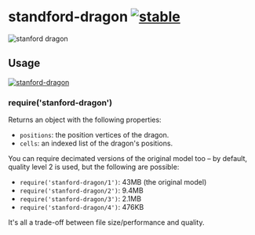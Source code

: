 # standford-dragon [![stable](http://hughsk.github.io/stability-badges/dist/stable.svg)](http://github.com/hughsk/stability-badges)

![stanford dragon](http://imgur.com/d8r89j9.png)

## Usage ##

[![stanford-dragon](https://nodei.co/npm/stanford-dragon.png?mini=true)](https://nodei.co/npm/stanford-dragon)

### require('stanford-dragon') ###

Returns an object with the following properties:

* `positions`: the position vertices of the dragon.
* `cells`: an indexed list of the dragon's positions.

You can require decimated versions of the original model too – by default,
quality level 2 is used, but the following are possible:

* `require('stanford-dragon/1')`: 43MB (the original model)
* `require('stanford-dragon/2')`: 9.4MB
* `require('stanford-dragon/3')`: 2.1MB
* `require('stanford-dragon/4')`: 476KB

It's all a trade-off between file size/performance and quality.
